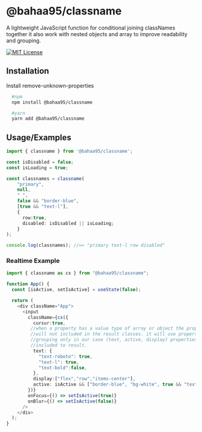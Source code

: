 
# @bahaa95/classname

A lightweight JavaScript function for conditional joining classNames together it also work with nested objects and array to improve readability and grouping.




[![MIT License](https://img.shields.io/badge/License-MIT-green.svg)](https://choosealicense.com/licenses/mit/)


## Installation

Install remove-unknown-properties

```bash
  #npm
  npm install @bahaa95/classname

  #yarn
  yarn add @bahaa95/classname
```
    
## Usage/Examples

```typescript
import { classname } from '@bahaa95/classname';

const isDisabled = false;
const isLoading = true;

const classnames = classname(
    "primary",
    null,
    " ",
    false && "border-blue",
    [true && "text-l"],
    {
      row:true,
      disabled: isDisabled || isLoading;
    }
);

console.log(classnames); //=> "primary text-l row disabled"

```
### Realtime Example
```typescript
import { classname as cx } from "@bahaa95/classname";

function App() {
  const [isActive, setIsActive] = useState(false);

  return (
    <div className="App">
      <input
        className={cx({
          cursur:true,
         //when a property has a value type of array or object the property name     
         //will not included in the result classes. it will use property name for 
         //grouping only in our case (text, active, display) properties below will not 
         //included to result.
          text: {
            "text-roboto": true,
            "text-l": true,
            "text-bold":false,
          },
          display:["flex","row","items-center"],
          active: isActive && ["border-blue", "bg-white", true && "text-black"],
        })}
        onFocus={() => setIsActive(true)}
        onBlur={() => setIsActive(false)}
      />
    </div>
  );
}
```